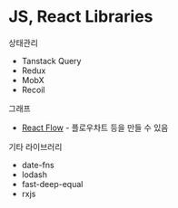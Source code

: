 # JS, React Libraries


상태관리
- Tanstack Query
- Redux
- MobX
- Recoil

그래프
- [React Flow](https://reactflow.dev/) - 플로우차트 등을 만들 수 있음

기타 라이브러리
- date-fns
- lodash
- fast-deep-equal
- rxjs